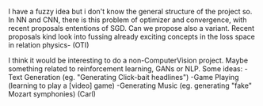 I have a fuzzy idea but i don't know the general structure of the project so.
In NN and CNN, there is this problem of optimizer and convergence, with recent proposals ententions of SGD. Can we propose also a variant.
Recent proposals kind look into fussing already exciting concepts in the loss space in relation physics- (OTI)

I think it would be interesting to do a non-ComputerVision project. Maybe something related to reinforcement learning, GANs or NLP.
Some ideas:
-Text Generation (eg. "Generating Click-bait headlines")
-Game Playing (learning to play a [video] game)
-Generating Music (eg. generating "fake" Mozart symphonies)
(Carl)
